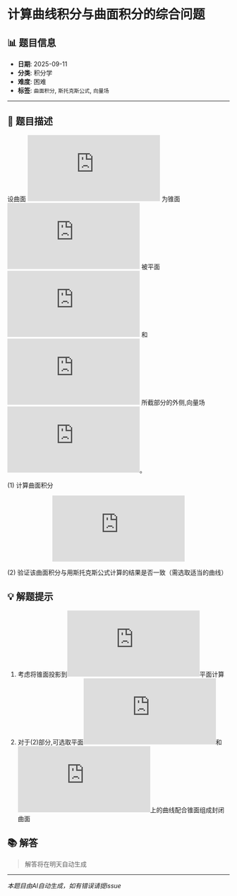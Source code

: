 # 计算曲线积分与曲面积分的综合问题

## 📊 题目信息

- **日期**: 2025-09-11
- **分类**: 积分学
- **难度**: 困难
- **标签**: `曲面积分`, `斯托克斯公式`, `向量场`

---

## 📝 题目描述

设曲面 ![equation](https://latex.codecogs.com/svg.latex?S) 为锥面 ![equation](https://latex.codecogs.com/svg.latex?z%20%3D%20%5Csqrt%7Bx%5E2%20%2B%20y%5E2%7D) 被平面 ![equation](https://latex.codecogs.com/svg.latex?z%20%3D%201) 和 ![equation](https://latex.codecogs.com/svg.latex?z%20%3D%202) 所截部分的外侧,向量场 ![equation](https://latex.codecogs.com/svg.latex?%5Cvec%7BF%7D%20%3D%20(x%5E2%20%2B%20%5Csin%20y)%5Cvec%7Bi%7D%20%2B%20(y%5E2%20%2B%20e%5Ez)%5Cvec%7Bj%7D%20%2B%20(z%5E2%20%2B%20%5Carctan%20x)%5Cvec%7Bk%7D)。

(1) 计算曲面积分 <div align="center">

![Mathematical Formula](https://latex.codecogs.com/svg.latex?I%20%3D%20%5Ciint_%7BS%7D%20%5Cvec%7BF%7D%20%5Ccdot%20d%5Cvec%7BS%7D)

</div>

(2) 验证该曲面积分与用斯托克斯公式计算的结果是否一致（需选取适当的曲线）

## 💡 解题提示

1. 考虑将锥面投影到![equation](https://latex.codecogs.com/svg.latex?xOy)平面计算
2. 对于(2)部分,可选取平面![equation](https://latex.codecogs.com/svg.latex?z%3D1)和![equation](https://latex.codecogs.com/svg.latex?z%3D2)上的曲线配合锥面组成封闭曲面

## 📚 解答

> 解答将在明天自动生成

---

*本题目由AI自动生成，如有错误请提issue*
